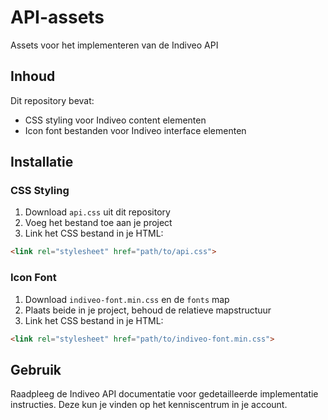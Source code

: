 # API-assets

Assets voor het implementeren van de Indiveo API

## Inhoud

Dit repository bevat:
- CSS styling voor Indiveo content elementen
- Icon font bestanden voor Indiveo interface elementen

## Installatie

### CSS Styling

1. Download `api.css` uit dit repository
2. Voeg het bestand toe aan je project
3. Link het CSS bestand in je HTML:
```html
<link rel="stylesheet" href="path/to/api.css">
```

### Icon Font

1. Download `indiveo-font.min.css` en de `fonts` map
2. Plaats beide in je project, behoud de relatieve mapstructuur
3. Link het CSS bestand in je HTML:
```html
<link rel="stylesheet" href="path/to/indiveo-font.min.css">
```

## Gebruik

Raadpleeg de Indiveo API documentatie voor gedetailleerde implementatie instructies.
Deze kun je vinden op het kenniscentrum in je account.